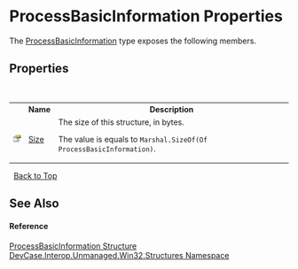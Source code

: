 # ProcessBasicInformation Properties
 

The <a href="T_DevCase_Interop_Unmanaged_Win32_Structures_ProcessBasicInformation">ProcessBasicInformation</a> type exposes the following members.


## Properties
&nbsp;<table><tr><th></th><th>Name</th><th>Description</th></tr><tr><td>![Public property](media/pubproperty.gif "Public property")</td><td><a href="P_DevCase_Interop_Unmanaged_Win32_Structures_ProcessBasicInformation_Size">Size</a></td><td>
The size of this structure, in bytes. 

 The value is equals to `Marshal.SizeOf(Of ProcessBasicInformation)`.</td></tr></table>&nbsp;
<a href="#processbasicinformation-properties">Back to Top</a>

## See Also


#### Reference
<a href="T_DevCase_Interop_Unmanaged_Win32_Structures_ProcessBasicInformation">ProcessBasicInformation Structure</a><br /><a href="N_DevCase_Interop_Unmanaged_Win32_Structures">DevCase.Interop.Unmanaged.Win32.Structures Namespace</a><br />